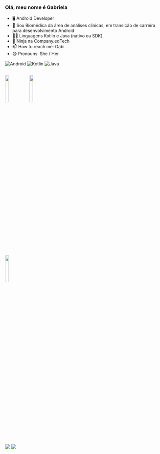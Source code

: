 ### Olá, meu nome é Gabriela

- 🖥️ Android Developer 
- 🌱 Sou Biomédica da área de análises clínicas, em transição de carreira para desenvolvimento Android
- 👩‍💻 Linguagens Kotlin e Java (nativo ou SDK).
- 🔭 Ninja na Company.edTech
- 📫 How to reach me: Gabi
- 😄 Pronouns: She / Her

<div style="display: inline_block"></div>
<img align="center" alt="Android" src="https://img.shields.io/badge/Android-3DDC84?style=for-the-badge&logo=android&logoColor=white"/>
<img align="center" alt="Kotlin" src="https://img.shields.io/badge/kotlin-%230095D5.svg?style=for-the-badge&logo=kotlin&logoColor=white"/>
<img align="center" alt="Java" src="https://img.shields.io/badge/java-%23ED8B00.svg?style=for-the-badge&logo=java&logoColor=white"/> 
</div>

  ##
</code> <code><img width="15%" src="https://www.vectorlogo.zone/logos/git-scm/git-scm-ar21.svg"></code> <code><img width="15%" src="https://www.vectorlogo.zone/logos/github/github-ar21.svg"></code> <br /> <code><img width="15%" src="https://www.vectorlogo.zone/logos/microsoft/microsoft-ar21.svg"></code> 
  ##
 
  <div>
  <a href = "mailto:gabrielagiubine@gmail.com"><img src="https://img.shields.io/badge/-Gmail-%23333?style=for-the-badge&logo=gmail&logoColor=white" target="_blank"></a>
  <a href="https://www.linkedin.com/in/gabriela-giubine-lourenço-silva-a34361109/" target="_blank"><img src="https://img.shields.io/badge/-LinkedIn-%230077B5?style=for-the-badge&logo=linkedin&logoColor=white" target="_blank"></a> 
  <a href ="https://img.shields.io/badge/Slack-4A154B?style=for-the-badge&logo=slack&logoColor=white"</a>
  
  </div>
  
